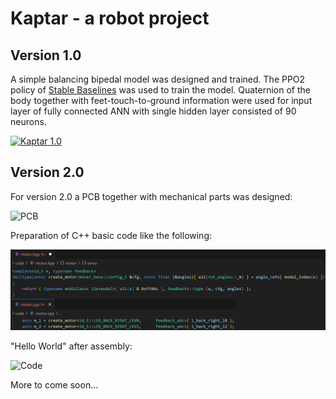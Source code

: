 # Kaptar - a robot project

## Version 1.0
A simple balancing bipedal model was designed and trained. The PPO2 policy of [Stable Baselines](https://stable-baselines.readthedocs.io/en/master/) was used to train the model. Quaternion of the body together with feet-touch-to-ground information were used for input layer of fully connected ANN with single hidden layer consisted of 90 neurons.

[![Kaptar 1.0](http://img.youtube.com/vi/YdcDqeV2Ho0/mqdefault.jpg)](https://www.youtube.com/watch?v=YdcDqeV2Ho0)

## Version 2.0
For version 2.0 a PCB together with mechanical parts was designed:

<img src="https://github.com/davhak/Robot-project-Kaptar/blob/main/img/pcb.jpg?raw=true" alt="PCB" width="400" height="400">

Preparation of C++ basic code like the following:

![Code](https://github.com/davhak/Robot-project-Kaptar/blob/main/img/code.jpg?raw=true)

"Hello World" after assembly:

![Code](https://github.com/davhak/Robot-project-Kaptar/blob/main/img/assembled.gif?raw=true)

More to come soon...